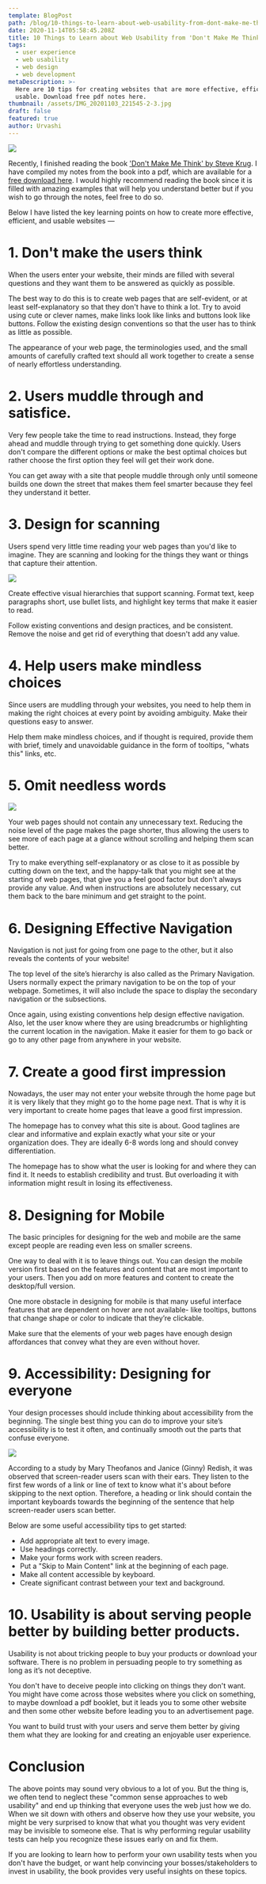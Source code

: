 ```yaml
---
template: BlogPost
path: /blog/10-things-to-learn-about-web-usability-from-dont-make-me-think
date: 2020-11-14T05:58:45.208Z
title: 10 Things to Learn about Web Usability from 'Don't Make Me Think'
tags:
  - user experience
  - web usability
  - web design
  - web development
metaDescription: >-
  Here are 10 tips for creating websites that are more effective, efficient, and
  usable. Download free pdf notes here.
thumbnail: /assets/IMG_20201103_221545-2-3.jpg
draft: false
featured: true
author: Urvashi
---
```

![](/assets/2.png)

Recently, I finished reading the book ['Don't Make Me Think' by Steve Krug](https://www.goodreads.com/book/show/18197267-don-t-make-me-think-revisited). I have compiled my notes from the book into a pdf, which are available for a [free download here](https://www.dropbox.com/s/icabatpfjno4kpn/Dont_Make_Me_Think-Notes.pdf?dl=0). I would highly recommend reading the book since it is filled with amazing examples that will help you understand better but if you wish to go through the notes, feel free to do so.

Below I have listed the key learning points on how to create more effective, efficient, and usable websites —

# 1. Don't make the users think

When the users enter your website, their minds are filled with several questions and they want them to be answered as quickly as possible.

The best way to do this is to create web pages that are self-evident, or at least self-explanatory so that they don't have to think a lot. Try to avoid using cute or clever names, make links look like links and buttons look like buttons. Follow the existing design conventions so that the user has to think as little as possible.

The appearance of your web page, the terminologies used, and the small amounts of carefully crafted text should all work together to create a sense of nearly effortless understanding.

# 2. Users **muddle through and satisfice.**

Very few people take the time to read instructions. Instead, they forge ahead and muddle through trying to get something done quickly. Users don't compare the different options or make the best optimal choices but rather choose the first option they feel will get their work done.

You can get away with a site that people muddle through only until someone builds one down the street that makes them feel smarter because they feel they understand it better.

# 3. Design for scanning

Users spend very little time reading your web pages than you'd like to imagine. They are scanning and looking for the things they want or things that capture their attention.

![](/assets/4.png)

Create effective visual hierarchies that support scanning. Format text, keep paragraphs short, use bullet lists, and highlight key terms that make it easier to read.

Follow existing conventions and design practices, and be consistent. Remove the noise and get rid of everything that doesn't add any value.

# 4. Help users make mindless choices

Since users are muddling through your websites, you need to help them in making the right choices at every point by avoiding ambiguity. Make their questions easy to answer.

Help them make mindless choices, and if thought is required, provide them with brief, timely and unavoidable guidance in the form of tooltips, "whats this" links, etc.

# 5. Omit needless words

![](/assets/6.png)

Your web pages should not contain any unnecessary text. Reducing the noise level of the page makes the page shorter, thus allowing the users to see more of each page at a glance without scrolling and helping them scan better.

Try to make everything self-explanatory or as close to it as possible by cutting down on the text, and the happy-talk that you might see at the starting of web pages, that give you a feel good factor but don't always provide any value. And when instructions are absolutely necessary, cut them back to the bare minimum and get straight to the point.

# 6. Designing Effective Navigation

Navigation is not just for going from one page to the other, but it also reveals the contents of your website!

The top level of the site’s hierarchy is also called as the Primary Navigation. Users normally expect the primary navigation to be on the top of your webpage. Sometimes, it will also include the space to display the secondary navigation or the subsections.

Once again, using existing conventions help design effective navigation. Also, let the user know where they are using breadcrumbs or highlighting the current location in the navigation. Make it easier for them to go back or go to any other page from anywhere in your website.

# 7. Create a good first impression

Nowadays, the user may not enter your website through the home page but it is very likely that they might go to the home page next. That is why it is very important to create home pages that leave a good first impression.

The homepage has to convey what this site is about. Good taglines are clear and informative and explain exactly what your site or your organization does. They are ideally 6-8 words long and should convey differentiation.

The homepage has to show what the user is looking for and where they can find it. It needs to establish credibility and trust. But overloading it with information might result in losing its effectiveness.

# 8. Designing for Mobile

The basic principles for designing for the web and mobile are the same except people are reading even less on smaller screens.

One way to deal with it is to leave things out. You can design the mobile version first based on the features and content that are most important to your users. Then you add on more features and content to create the desktop/full version.

One more obstacle in designing for mobile is that many useful interface features that are dependent on hover are not available- like tooltips, buttons that change shape or color to indicate that they’re clickable.

Make sure that the elements of your web pages have enough design affordances that convey what they are even without hover.

# 9. Accessibility: Designing for everyone

Your design processes should include thinking about accessibility from the beginning. The single best thing you can do to improve your site’s accessibility is to test it often, and continually smooth out the parts that confuse everyone.

![](/assets/7.png)

According to a study by Mary Theofanos and Janice (Ginny) Redish, it was observed that screen-reader users scan with their ears. They listen to the first few words of a link or line of text to know what it's about before skipping to the next option. Therefore, a heading or link should contain the important keyboards towards the beginning of the sentence that help screen-reader users scan better.

Below are some useful accessibility tips to get started:

* Add appropriate alt text to every image.
* Use headings correctly.
* Make your forms work with screen readers.
* Put a "Skip to Main Content" link at the beginning of each page.
* Make all content accessible by keyboard.
* Create significant contrast between your text and background.

# 10. Usability is about serving people better by building better products.

Usability is not about tricking people to buy your products or download your software. There is no problem in persuading people to try something as long as it’s not deceptive.

You don't have to deceive people into clicking on things they don't want. You might have come across those websites where you click on something, to maybe download a pdf booklet, but it leads you to some other website and then some other website before leading you to an advertisement page.

You want to build trust with your users and serve them better by giving them what they are looking for and creating an enjoyable user experience.

# Conclusion

The above points may sound very obvious to a lot of you. But the thing is, we often tend to neglect these "common sense approaches to web usability" and end up thinking that everyone uses the web just how we do. When we sit down with others and observe how they use your website, you might be very surprised to know that what you thought was very evident may be invisible to someone else. That is why performing regular usability tests can help you recognize these issues early on and fix them.

If you are looking to learn how to perform your own usability tests when you don't have the budget, or want help convincing your bosses/stakeholders to invest in usability, the book provides very useful insights on these topics.
